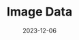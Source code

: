 ---
title: "Image Data"
index: 4
date: 2023-12-06
materials:
- topic: "Motivation"
  files:
  - type: "colab"
    url: https://colab.research.google.com/github/C4M-UofT/C4M-UofT.github.io/blob/master/lectures/fall/4_images/4a - Motivation.ipynb
- topic: "Colors"
  files:
  - type: "colab"
    url: https://colab.research.google.com/github/C4M-UofT/C4M-UofT.github.io/blob/master/lectures/fall/4_images/4b - Colors.ipynb
- topic: "Shapes"
  files:
  - type: "colab"
    url: https://colab.research.google.com/github/C4M-UofT/C4M-UofT.github.io/blob/master/lectures/fall/4_images/4c - Shapes.ipynb
- topic: "Image Manipulation"
  files:
  - type: "colab"
    url: https://colab.research.google.com/github/C4M-UofT/C4M-UofT.github.io/blob/master/lectures/fall/4_images/4d - Image Manipulation.ipynb
- topic: "Image Kernels"
  files:
  - type: "colab"
    url: https://colab.research.google.com/github/C4M-UofT/C4M-UofT.github.io/blob/master/lectures/fall/4_images/4e - Image Kernels.ipynb
- topic: "Thresholding"
  files:
  - type: "colab"
    url: https://colab.research.google.com/github/C4M-UofT/C4M-UofT.github.io/blob/master/lectures/fall/4_images/4f - Thresholding.ipynb
- topic: "Outlines"
  files:
  - type: "colab"
    url: https://colab.research.google.com/github/C4M-UofT/C4M-UofT.github.io/blob/master/lectures/fall/4_images/4g - Outlines.ipynb
assignment:
  text: "Materials in progress"
  due_date: 2024-01-17 12:00 PM
  submission_link: https://q.utoronto.ca/courses/342394/assignments/1175771
  files:
  - type: "colab"
    url: TBD
---